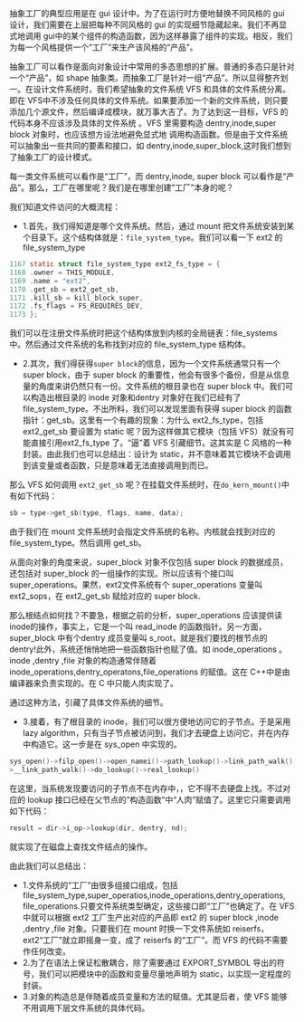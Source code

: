 抽象工厂的典型应用是在 gui 设计中。为了在运行时方便地替换不同风格的 gui 设计，我们需要在上层把每种不同风格的 gui 的实现细节隐藏起来。我们不再显式地调用 gui中的某个组件的构造函数，因为这样暴露了组件的实现。相反，我们为每一个风格提供一个“工厂”来生产该风格的“产品”。

抽象工厂可以看作是面向对象设计中常用的多态思想的扩展。普通的多态只是针对一个“产品”，如 shape 抽象类。而抽象工厂是针对一组“产品”。所以显得整齐划一。在设计文件系统时，我们希望抽象的文件系统 VFS 和具体的文件系统分离。即在 VFS中不涉及任何具体的文件系统。如果要添加一个新的文件系统，则只要添加几个源文件，然后编译成模块，就万事大吉了。为了达到这一目标，VFS 的代码本身不应该涉及具体的文件系统 。VFS 里需要构造 dentry,inode,super block 对象时，也应该想方设法地避免显式地
调用构造函数。但是由于文件系统可以抽象出一些共同的要素和接口，如
dentry,inode,super_block,这时我们想到了抽象工厂的设计模式。

每一类文件系统可以看作是“工厂”，而 dentry,inode, super block 可以看作是“产品”。那么，工厂在哪里呢？我们是在哪里创建”工厂”本身的呢？

我们知道文件访问的大概流程：

* 1.首先，我们得知道是哪个文件系统。然后，通过 mount 把文件系统安装到某个目录下。这个结构体就是：`file_system_type`。我们可以看一下 ext2 的 file_system_type

```c
1167 static struct file_system_type ext2_fs_type = {
1168 .owner = THIS_MODULE,
1169 .name = "ext2",
1170 .get_sb = ext2_get_sb,
1171 .kill_sb = kill_block_super,
1172 .fs_flags = FS_REQUIRES_DEV,
1173 };
```
我们可以在注册文件系统时把这个结构体放到内核的全局链表：file_systems 中。然后通过文件系统的名称找到对应的 file_system_type 结构体。

* 2.其次，我们得获得`super block`的信息，因为一个文件系统通常只有一个 super block，由于 super block 的重要性，他会有很多个备份，但是从信息量的角度来讲仍然只有一份。文件系统的根目录也在 super block 中。我们可以构造出根目录的 inode 对象和dentry 对象好在我们已经有了 file_system_type。不出所料，我们可以发现里面有获得 super block 的函数指针：get_sb。这里有一个有趣的现象：为什么 ext2_fs_type，包括ext2_get_sb 要设置为 static 呢？因为这样做其它模块（包括 VFS）就没有可能直接引用ext2_fs_type 了。“逼”着 VFS 引藏细节。这其实是 C 风格的一种封装。由此我们也可以总结出：设计为 static，并不意味着其它模块不会调用到该变量或者函数，只是意味着无法直接调用到而已。

那么 VFS 如何调用 `ext2_get_sb` 呢？在挂载文件系统时，在`do_kern_mount()`中有如下代码：

```c
sb = type->get_sb(type, flags, name, data);
```
由于我们在 mount 文件系统时会指定文件系统的名称。内核就会找到对应的
file_system_type。然后调用 get_sb。

从面向对象的角度来说，super_block 对象不仅包括 super block 的数据成员，还包括对 super_block 的一组操作的实现。所以应该有个接口叫 super_operations。果然，ext2文件系统有个 super_operations 变量叫 ext2_sops，在 ext2_get_sb 赋给对应的 super block.

那么根结点如何找？不要急，根据之前的分析，super_operations 应该提供读 inode的操作，事实上，它是一个叫 read_inode 的函数指针。另一方面，super_block 中有个dentry 成员变量叫 s_root，就是我们要找的根节点的 dentry!此外，系统还悄悄地把一些函数指针也赋了值。如 inode_operations 。inode ,dentry ,file 对象的构造通常伴随着
inode_operations,dentry_operatons,file_operations 的赋值。这在 C++中是由编译器来负责实现的。在 C 中只能人肉实现了。

通过这种方法，引藏了具体文件系统的细节。

* 3.接着，有了根目录的 inode，我们可以很方便地访问它的子节点。于是采用 lazy algorithm，只有当子节点被访问到，我们才去硬盘上访问它，并在内存中构造它。这一步是在 sys_open 中实现的。

```c
sys_open()->filp_open()->open_namei()->path_lookup()->link_path_walk()-
>__link_path_walk()->do_lookup()->real_lookup()
```
在这里，当系统发现要访问的子节点不在内存中，，它不得不去硬盘上找。不过对应的 lookup 接口已经在父节点的“构造函数”中“人肉”赋值了。这里它只需要调用如下代码：

```c
result = dir->i_op->lookup(dir, dentry, nd);
```
就实现了在磁盘上查找文件结点的操作。

由此我们可以总结出：

* 1.文件系统的“工厂”由很多组接口组成，包括 file_system_type,super_operatios,inode_operations,dentry_operations, file_operations.只要文件系统类型确定，这些接口即“工厂”也确定了。在 VFS 中就可以根据 ext2 工厂生产出对应的产品即 ext2 的 super block ,inode ,dentry ,file 对象。只要我们在 mount 时换一下文件系统如 reiserfs，ext2“工厂”就立即摇身一变，成了 reiserfs 的“工厂”。而 VFS 的代码不需要作任何改变。
* 2.为了在语法上保证松散耦合，除了需要通过 EXPORT_SYMBOL 导出的符号，我们可以把模块中的函数和变量尽量地声明为 static，以实现一定程度的封装。
* 3.对象的构造总是伴随着成员变量和方法的赋值。尤其是后者，使 VFS 能够不用调用下层文件系统的具体代码。




